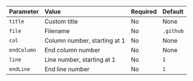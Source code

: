 | Parameter | Value | Required | Default |
| :- | :- | :- | :- |
| `title` | Custom title | No | None |
| `file` | Filename | No | `.github` |
| `col` | Column number, starting at 1 | No | None |
| `endColumn` | End column number | No | None |
| `line` | Line number, starting at 1 | No | `1` |
| `endLine` | End line number | No | `1` |
